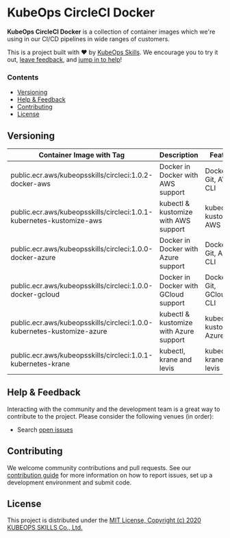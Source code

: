 # KubeOps CircleCI Docker

**KubeOps CircleCI Docker** is a collection of container images which we're using in our CI/CD pipelines in wide ranges of customers.

This is a project built with ❤️ by [KubeOps Skills](https://www.kubeops.guru). We encourage you to try it out, [leave feedback](#help--feedback), and [jump in to help](#contributing)!

### Contents
- [Versioning](#versioning)
- [Help & Feedback](#help--feedback)
- [Contributing](#contributing)
- [License](#license)

## Versioning
| Container Image with Tag | Description | Feature |
|----------------|------------ |---------------------|
| public.ecr.aws/kubeopsskills/circleci:1.0.2-docker-aws | Docker in Docker with AWS support | Docker, Git, AWS CLI |
| public.ecr.aws/kubeopsskills/circleci:1.0.1-kubernetes-kustomize-aws | kubectl & kustomize with AWS support  | kubectl, kustomize, AWS CLI |
| public.ecr.aws/kubeopsskills/circleci:1.0.0-docker-azure | Docker in Docker with Azure support | Docker, Git, Azure CLI |
| public.ecr.aws/kubeopsskills/circleci:1.0.0-docker-gcloud | Docker in Docker with GCloud support | Docker, Git, GCloud CLI |
| public.ecr.aws/kubeopsskills/circleci:1.0.0-kubernetes-kustomize-azure | kubectl & kustomize with Azure support | kubectl, kustomize, Azure CLI |
| public.ecr.aws/kubeopsskills/circleci:1.0.1-kubernetes-krane | kubectl, krane and levis | kubectl, krane, levis |

## Help & Feedback
Interacting with the community and the development team is a great way to
contribute to the project. Please consider the following venues (in order):

* Search [open issues](https://github.com/kubeopsskills/circleci-docker/issues)

## Contributing

We welcome community contributions and pull requests. See our [contribution
guide](./CONTRIBUTING.md) for more information on how to report issues, set up a
development environment and submit code.

## License

This project is distributed under the [MIT License, Copyright (c) 2020 KUBEOPS SKILLS Co., Ltd.](./LICENSE)